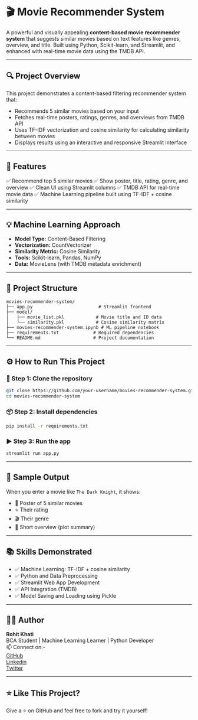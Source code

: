 # 🎬 Movie Recommender System

A powerful and visually appealing **content-based movie recommender system** that suggests similar movies based on text features like genres, overview, and title. Built using Python, Scikit-learn, and Streamlit, and enhanced with real-time movie data using the TMDB API.

---

## 🔍 Project Overview

This project demonstrates a content-based filtering recommender system that:
- Recommends 5 similar movies based on your input
- Fetches real-time posters, ratings, genres, and overviews from TMDB API
- Uses TF-IDF vectorization and cosine similarity for calculating similarity between movies
- Displays results using an interactive and responsive Streamlit interface

---

## 🚀 Features

✅ Recommend top 5 similar movies
✅ Show poster, title, rating, genre, and overview
✅ Clean UI using Streamlit columns
✅ TMDB API for real-time movie data
✅ Machine Learning pipeline built using TF-IDF + cosine similarity

---

## 💡 Machine Learning Approach

- **Model Type:** Content-Based Filtering
- **Vectorization:** CountVectorizer
- **Similarity Metric:** Cosine Similarity
- **Tools:** Scikit-learn, Pandas, NumPy
- **Data:** MovieLens (with TMDB metadata enrichment)

---

## 🧱 Project Structure

```
movies-recommender-system/
├── app.py                         # Streamlit frontend
├── model/
│   ├── movie_list.pkl            # Movie title and ID data
│   └── similarity.pkl            # Cosine similarity matrix
├── movies-recommender-system.ipynb # ML pipeline notebook
├── requirements.txt             # Required dependencies
└── README.md                    # Project documentation
```

---


## ⚙️ How to Run This Project

### 🔧 Step 1: Clone the repository
```bash
git clone https://github.com/your-username/movies-recommender-system.git
cd movies-recommender-system
```

### 📦 Step 2: Install dependencies
```bash
pip install -r requirements.txt
```

### ▶ Step 3: Run the app
```bash
streamlit run app.py
```

---

## 📎 Sample Output

When you enter a movie like `The Dark Knight`, it shows:
- 🎥 Poster of 5 similar movies
- ⭐ Their rating
- 🎬 Their genre
- 📄 Short overview (plot summary)

---

## 📚 Skills Demonstrated

- ✅ Machine Learning: TF-IDF + cosine similarity
- ✅ Python and Data Preprocessing
- ✅ Streamlit Web App Development
- ✅ API Integration (TMDB)
- ✅ Model Saving and Loading using Pickle

---

## 👨‍💻 Author

**Rohit Khati**  
BCA Student | Machine Learning Learner | Python Developer  
📫 Connect on:-\
[GitHub](https://github.com/rohitjanggid)\
[Linkedin](https://www.linkedin.com/in/rohit-jangid-a185a7372)\
[Twitter](https://x.com/rohit_janggid)

---

## ⭐ Like This Project?

Give a ⭐ on GitHub and feel free to fork and try it yourself!
